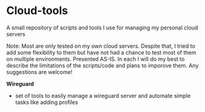 # Cloud-tools
A small repository of scripts and tools I use for managing my personal cloud servers

Note: Most are only tested on my own cloud servers. Despite that, I tried to add some flexibility to them but have not had a chance to test most of them on multiple environments. Presented AS-IS. In each I will do my best to describe the limitations of the scripts/code and plans to imporove them. Any suggestions are welcome!

**Wireguard**
- set of tools to easily manage a wireguard server and automate simple tasks like adding profiles
